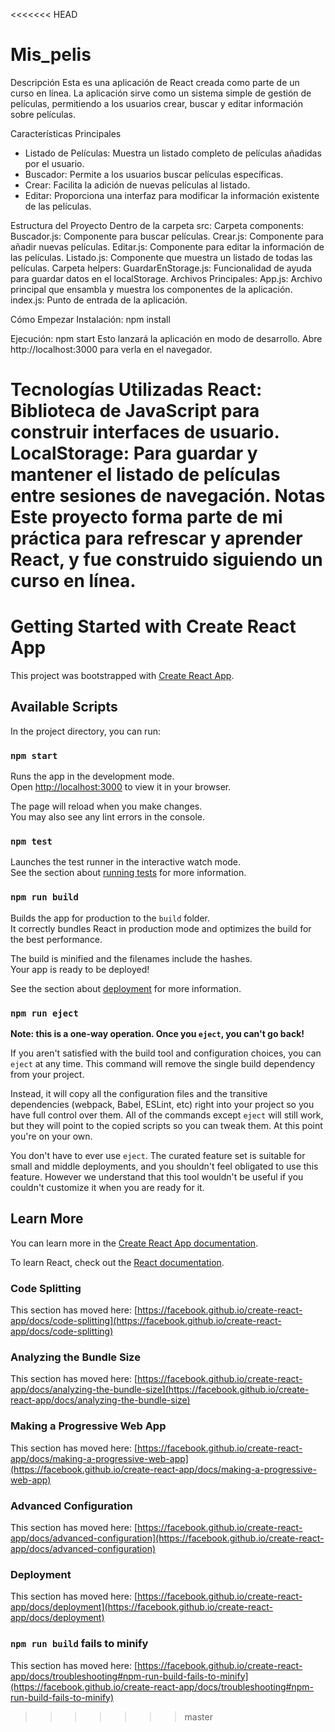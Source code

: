 <<<<<<< HEAD
# Mis_pelis
Descripción
Esta es una aplicación de React creada como parte de un curso en línea. La aplicación sirve como un sistema simple de gestión de películas, permitiendo a los usuarios crear, buscar y editar información sobre películas.

Características Principales
- Listado de Películas: Muestra un listado completo de películas añadidas por el usuario.
- Buscador: Permite a los usuarios buscar películas específicas.
- Crear: Facilita la adición de nuevas películas al listado.
- Editar: Proporciona una interfaz para modificar la información existente de las películas.

Estructura del Proyecto
Dentro de la carpeta src:
  Carpeta components:
    Buscador.js: Componente para buscar películas.
    Crear.js: Componente para añadir nuevas películas.
    Editar.js: Componente para editar la información de las películas.
    Listado.js: Componente que muestra un listado de todas las películas.
Carpeta helpers:
    GuardarEnStorage.js: Funcionalidad de ayuda para guardar datos en el localStorage.
Archivos Principales:
    App.js: Archivo principal que ensambla y muestra los componentes de la aplicación.
    index.js: Punto de entrada de la aplicación.

Cómo Empezar
  Instalación:
    npm install

  Ejecución:
    npm start
Esto lanzará la aplicación en modo de desarrollo. Abre http://localhost:3000 para verla en el navegador.

Tecnologías Utilizadas
React: Biblioteca de JavaScript para construir interfaces de usuario.
LocalStorage: Para guardar y mantener el listado de películas entre sesiones de navegación.
Notas
Este proyecto forma parte de mi práctica para refrescar y aprender React, y fue construido siguiendo un curso en línea.
=======
# Getting Started with Create React App

This project was bootstrapped with [Create React App](https://github.com/facebook/create-react-app).

## Available Scripts

In the project directory, you can run:

### `npm start`

Runs the app in the development mode.\
Open [http://localhost:3000](http://localhost:3000) to view it in your browser.

The page will reload when you make changes.\
You may also see any lint errors in the console.

### `npm test`

Launches the test runner in the interactive watch mode.\
See the section about [running tests](https://facebook.github.io/create-react-app/docs/running-tests) for more information.

### `npm run build`

Builds the app for production to the `build` folder.\
It correctly bundles React in production mode and optimizes the build for the best performance.

The build is minified and the filenames include the hashes.\
Your app is ready to be deployed!

See the section about [deployment](https://facebook.github.io/create-react-app/docs/deployment) for more information.

### `npm run eject`

**Note: this is a one-way operation. Once you `eject`, you can't go back!**

If you aren't satisfied with the build tool and configuration choices, you can `eject` at any time. This command will remove the single build dependency from your project.

Instead, it will copy all the configuration files and the transitive dependencies (webpack, Babel, ESLint, etc) right into your project so you have full control over them. All of the commands except `eject` will still work, but they will point to the copied scripts so you can tweak them. At this point you're on your own.

You don't have to ever use `eject`. The curated feature set is suitable for small and middle deployments, and you shouldn't feel obligated to use this feature. However we understand that this tool wouldn't be useful if you couldn't customize it when you are ready for it.

## Learn More

You can learn more in the [Create React App documentation](https://facebook.github.io/create-react-app/docs/getting-started).

To learn React, check out the [React documentation](https://reactjs.org/).

### Code Splitting

This section has moved here: [https://facebook.github.io/create-react-app/docs/code-splitting](https://facebook.github.io/create-react-app/docs/code-splitting)

### Analyzing the Bundle Size

This section has moved here: [https://facebook.github.io/create-react-app/docs/analyzing-the-bundle-size](https://facebook.github.io/create-react-app/docs/analyzing-the-bundle-size)

### Making a Progressive Web App

This section has moved here: [https://facebook.github.io/create-react-app/docs/making-a-progressive-web-app](https://facebook.github.io/create-react-app/docs/making-a-progressive-web-app)

### Advanced Configuration

This section has moved here: [https://facebook.github.io/create-react-app/docs/advanced-configuration](https://facebook.github.io/create-react-app/docs/advanced-configuration)

### Deployment

This section has moved here: [https://facebook.github.io/create-react-app/docs/deployment](https://facebook.github.io/create-react-app/docs/deployment)

### `npm run build` fails to minify

This section has moved here: [https://facebook.github.io/create-react-app/docs/troubleshooting#npm-run-build-fails-to-minify](https://facebook.github.io/create-react-app/docs/troubleshooting#npm-run-build-fails-to-minify)
>>>>>>> master
